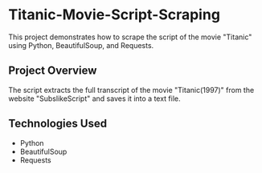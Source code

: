 # Titanic-Movie-Script-Scraping


This project demonstrates how to scrape the script of the movie "Titanic" using Python, BeautifulSoup, and Requests.

## Project Overview

The script extracts the full transcript of the movie "Titanic(1997)" from the website "SubslikeScript" and saves it into a text file.

## Technologies Used

- Python
- BeautifulSoup
- Requests
